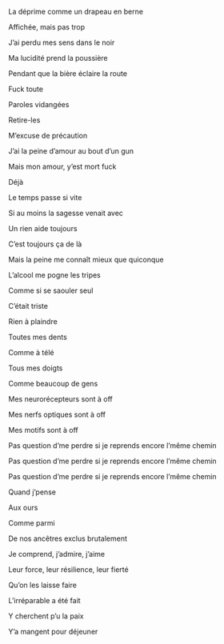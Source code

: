 La déprime comme un drapeau en berne

Affichée, mais pas trop

J’ai perdu mes sens dans le noir

Ma lucidité prend la poussière

Pendant que la bière éclaire la route

Fuck toute

Paroles vidangées

Retire-les

M’excuse de précaution

J’ai la peine d’amour au bout d’un gun

Mais mon amour, y’est mort fuck

Déjà

Le temps passe si vite

Si au moins la sagesse venait avec



Un rien aide toujours

C’est toujours ça de là

Mais la peine me connaît mieux que quiconque

L’alcool me pogne les tripes

Comme si se saouler seul

C’était triste



Rien à plaindre

Toutes mes dents

Comme à télé

Tous mes doigts

Comme beaucoup de gens



Mes neurorécepteurs sont à off

Mes nerfs optiques sont à off

Mes motifs sont à off

Pas question d’me perdre si je reprends encore l’même chemin

Pas question d’me perdre si je reprends encore l’même chemin

Pas question d’me perdre si je reprends encore l’même chemin


Quand j’pense

Aux ours

Comme parmi

De nos ancêtres exclus brutalement

Je comprend, j’admire, j’aime

Leur force, leur résilience, leur fierté

Qu’on les laisse faire

L’irréparable a été fait

Y cherchent p’u la paix

Y’a mangent pour déjeuner